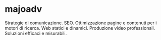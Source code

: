 # majoadv
Strategie di comunicazione. SEO. Ottimizzazione pagine e contenuti per i motori di ricerca. Web statici e dinamici. Produzione video professionali. Soluzioni efficaci e misurabili.
